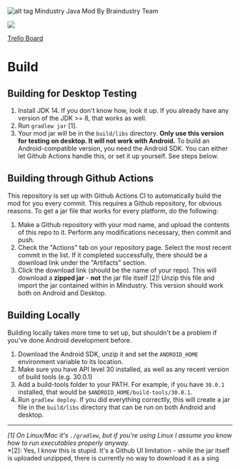 ![alt tag]( https://sun9-8.userapi.com/impg/SiggxuWQn9LXXuUvgt_WvkjhpZxC9aHkuZfGBg/g_1SkbMtZHc.jpg?size=1280x683&quality=96&sign=4456ea892c859178227d4c75e13ba499&type=albumScreenshot")
Mindustry Java Mod By Braindustry Team 

![](https://psv4.userapi.com/c856536/u543027815/docs/d16/68103b9d8180/vyfyvfyv.png?extra=JyuGfOYCY-kvsuW4f8495blCjHRUei2LdIembdofNVT8lMUWK3u5gag3nfxegcLET_sjlKOp4M6Rb7n4yVRnFAEJQ2A_NwQb5h3rdI5J5o2HB5EYHd_QqTFSUxmE8pqNirVyE3NaudFz64oyeIhAMFL0)

[Trello Board](https://trello.com/b/ZapdrgJm/braindustry)

# Build 
## Building for Desktop Testing

1. Install JDK 14. If you don't know how, look it up. If you already have any version of the JDK >= 8, that works as well. 
2. Run `gradlew jar` [1].
3. Your mod jar will be in the `build/libs` directory. **Only use this version for testing on desktop. It will not work with Android.**
To build an Android-compatible version, you need the Android SDK. You can either let Github Actions handle this, or set it up yourself. See steps below.

## Building through Github Actions

This repository is set up with Github Actions CI to automatically build the mod for you every commit. This requires a Github repository, for obvious reasons.
To get a jar file that works for every platform, do the following:
1. Make a Github repository with your mod name, and upload the contents of this repo to it. Perform any modifications necessary, then commit and push. 
2. Check the "Actions" tab on your repository page. Select the most recent commit in the list. If it completed successfully, there should be a download link under the "Artifacts" section. 
3. Click the download link (should be the name of your repo). This will download a **zipped jar** - **not** the jar file itself [2]! Unzip this file and import the jar contained within in Mindustry. This version should work both on Android and Desktop.

## Building Locally

Building locally takes more time to set up, but shouldn't be a problem if you've done Android development before.
1. Download the Android SDK, unzip it and set the `ANDROID_HOME` environment variable to its location.
2. Make sure you have API level 30 installed, as well as any recent version of build tools (e.g. 30.0.1)
3. Add a build-tools folder to your PATH. For example, if you have `30.0.1` installed, that would be `$ANDROID_HOME/build-tools/30.0.1`.
4. Run `gradlew deploy`. If you did everything correctlly, this will create a jar file in the `build/libs` directory that can be run on both Android and desktop. 

--- 

*[1]* *On Linux/Mac it's `./gradlew`, but if you're using Linux I assume you know how to run executables properly anyway.*  
*[2]: Yes, I know this is stupid. It's a Github UI limitation - while the jar itself is uploaded unzipped, there is currently no way to download it as a sing
